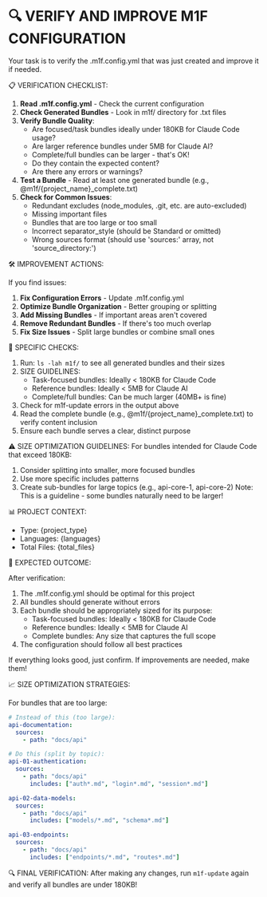 🔍 VERIFY AND IMPROVE M1F CONFIGURATION
============================================================

Your task is to verify the .m1f.config.yml that was just created and improve it if needed.

📋 VERIFICATION CHECKLIST:

1. **Read .m1f.config.yml** - Check the current configuration
2. **Check Generated Bundles** - Look in m1f/ directory for .txt files
3. **Verify Bundle Quality**:
   - Are focused/task bundles ideally under 180KB for Claude Code usage?
   - Are larger reference bundles under 5MB for Claude AI?
   - Complete/full bundles can be larger - that's OK!
   - Do they contain the expected content?
   - Are there any errors or warnings?
4. **Test a Bundle** - Read at least one generated bundle (e.g., @m1f/{project_name}_complete.txt)
5. **Check for Common Issues**:
   - Redundant excludes (node_modules, .git, etc. are auto-excluded)
   - Missing important files
   - Bundles that are too large or too small
   - Incorrect separator_style (should be Standard or omitted)
   - Wrong sources format (should use 'sources:' array, not 'source_directory:')

🛠️ IMPROVEMENT ACTIONS:

If you find issues:
1. **Fix Configuration Errors** - Update .m1f.config.yml
2. **Optimize Bundle Organization** - Better grouping or splitting
3. **Add Missing Bundles** - If important areas aren't covered
4. **Remove Redundant Bundles** - If there's too much overlap
5. **Fix Size Issues** - Split large bundles or combine small ones

📝 SPECIFIC CHECKS:

1. Run: `ls -lah m1f/` to see all generated bundles and their sizes
2. SIZE GUIDELINES: 
   - Task-focused bundles: Ideally < 180KB for Claude Code
   - Reference bundles: Ideally < 5MB for Claude AI
   - Complete/full bundles: Can be much larger (40MB+ is fine)
3. Check for m1f-update errors in the output above
4. Read the complete bundle (e.g., @m1f/{project_name}_complete.txt) to verify content inclusion
5. Ensure each bundle serves a clear, distinct purpose

⚠️ SIZE OPTIMIZATION GUIDELINES:
For bundles intended for Claude Code that exceed 180KB:
1. Consider splitting into smaller, more focused bundles
2. Use more specific includes patterns
3. Create sub-bundles for large topics (e.g., api-core-1, api-core-2)
Note: This is a guideline - some bundles naturally need to be larger!

📊 PROJECT CONTEXT:
- Type: {project_type}
- Languages: {languages}
- Total Files: {total_files}

🎯 EXPECTED OUTCOME:

After verification:
1. The .m1f.config.yml should be optimal for this project
2. All bundles should generate without errors
3. Each bundle should be appropriately sized for its purpose:
   - Task-focused bundles: Ideally < 180KB for Claude Code
   - Reference bundles: Ideally < 5MB for Claude AI
   - Complete bundles: Any size that captures the full scope
4. The configuration should follow all best practices

If everything looks good, just confirm. If improvements are needed, make them!

📈 SIZE OPTIMIZATION STRATEGIES:

For bundles that are too large:
```yaml
# Instead of this (too large):
api-documentation:
  sources:
    - path: "docs/api"

# Do this (split by topic):
api-01-authentication:
  sources:
    - path: "docs/api"
      includes: ["auth*.md", "login*.md", "session*.md"]

api-02-data-models:
  sources:
    - path: "docs/api"
      includes: ["models/*.md", "schema*.md"]

api-03-endpoints:
  sources:
    - path: "docs/api"
      includes: ["endpoints/*.md", "routes*.md"]
```

🔍 FINAL VERIFICATION:
After making any changes, run `m1f-update` again and verify all bundles are under 180KB!